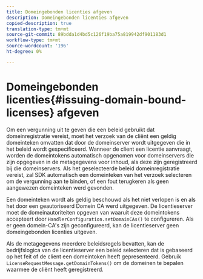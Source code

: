 ```yaml
---
title: Domeingebonden licenties afgeven
description: Domeingebonden licenties afgeven
copied-description: true
translation-type: tm+mt
source-git-commit: 89bdda1d4bd5c126f19ba75a819942df901183d1
workflow-type: tm+mt
source-wordcount: '196'
ht-degree: 0%

---
```



# Domeingebonden licenties{#issuing-domain-bound-licenses} afgeven

Om een vergunning uit te geven die een beleid gebruikt dat domeinregistratie vereist, moet het verzoek van de cliënt een geldig domeinteken omvatten dat door de domeinserver wordt uitgegeven die in het beleid wordt gespecificeerd. Wanneer de client een licentie aanvraagt, worden de domeintokens automatisch opgenomen voor domeinservers die zijn opgegeven in de metagegevens voor inhoud, als deze zijn geregistreerd bij die domeinservers. Als het geselecteerde beleid domeinregistratie vereist, zal SDK automatisch een domeinteken van het verzoek selecteren om de vergunning aan te binden, of een fout terugkeren als geen aangewezen domeinteken werd gevonden.

Een domeinteken wordt als geldig beschouwd als het niet verlopen is en als het door een geautoriseerd Domein CA werd uitgegeven. De licentieserver moet de domeinautoriteiten opgeven van waaruit deze domeintokens accepteert door `HandlerConfiguration.setDomainCAs()` te configureren. Als er geen domein-CA&#39;s zijn geconfigureerd, kan de licentieserver geen domeingebonden licenties uitgeven.

Als de metagegevens meerdere beleidsregels bevatten, kan de bedrijfslogica van de licentieserver een beleid selecteren dat is gebaseerd op het feit of de client een domeintoken heeft gepresenteerd. Gebruik `LicenseRequestMessage.getDomainTokens()` om de domeinen te bepalen waarmee de cliënt heeft geregistreerd.
